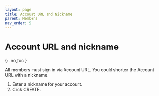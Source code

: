 ```yaml
---
layout: page
title: Account URL and Nickname 
parent: Members 
nav_order: 5 
---
```


# Account URL and nickname 
{: .no_toc }

All members must sign in via Account URL. You could shorten the Account URL with a nickname.
1. Enter a nickname for your account.
2. Click CREATE.
